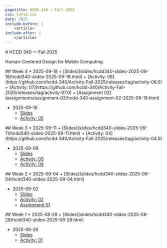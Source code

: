 ```yaml
---
pagetitle: HCDD 340 — Fall 2025
css: tufte.css
date: 2025
include-before: |
    <article>
include-after: |
    </article>
---
```

<section>
# HCDD 340 — Fall 2025

<p class="subtitle">Human-Centered Design for Mobile Computing</p>
</section>

<section>
## Week 4
* 2025-09-18
    + [Slides](slides/hcdd340-slides-2025-09-18/hcdd340-slides-2025-09-18.html)
    + [Activity: 06](https://github.com/hcdd-340/Activity-Fall-2025/releases/tag/activity-06.0)
    + [Activity: 07](https://github.com/hcdd-340/Activity-Fall-2025/releases/tag/activity-07.0)
    + [Assignment 02](assignments/assignment-02/hcdd-340-assignment-02-2025-09-19.html)

* 2025-09-16
    + [Slides](slides/hcdd340-slides-2025-09-16/hcdd340-slides-2025-09-16.html)
    + [Activity: 05](https://github.com/hcdd-340/Activity-Fall-2025/releases/tag/activity-05.0)

</section>
<section>
## Week 3
* 2025-09-11
    + [Slides](slides/hcdd340-slides-2025-09-11/hcdd340-slides-2025-09-11.html)
    + [Activity: 04](https://github.com/hcdd-340/Activity-Fall-2025/releases/tag/activity-04.0)

* 2025-09-09
    + [Slides](slides/hcdd340-slides-2025-09-09/hcdd340-slides-2025-09-09.html)
    + [Activity: 03](https://github.com/hcdd-340/Activity-Fall-2025/releases/tag/activity-03.0)
    + [Activity: 04](https://github.com/hcdd-340/Activity-Fall-2025/releases/tag/activity-04.0)
</section>

<section>
## Week 2
* 2025-09-04
    + [Slides](slides/hcdd340-slides-2025-09-04/hcdd340-slides-2025-09-04.html)

* 2025-09-02
    + [Slides](slides/hcdd340-slides-2025-09-02/hcdd340-slides-2025-09-02.html)
    + [Activity: 02](https://github.com/hcdd-340/Activity-Fall-2025/releases/tag/activity-02.0)
    + [Assignment 01](./assignments/assignment-01/hcdd-340-assignment-01-2025-09-02.html)
</section>

<section>
## Week 1
* 2025-08-28
    + [Slides](slides/hcdd340-slides-2025-08-28/hcdd340-slides-2025-08-28.html)


* 2025-08-26
    + [Slides](slides/hcdd340-slides-2025-08-26/hcdd340-slides-2025-08-26.html)
    + [Activity: 01](https://github.com/hcdd-340/Activity-Fall-2025/releases/tag/activity-01.0)

</section>

